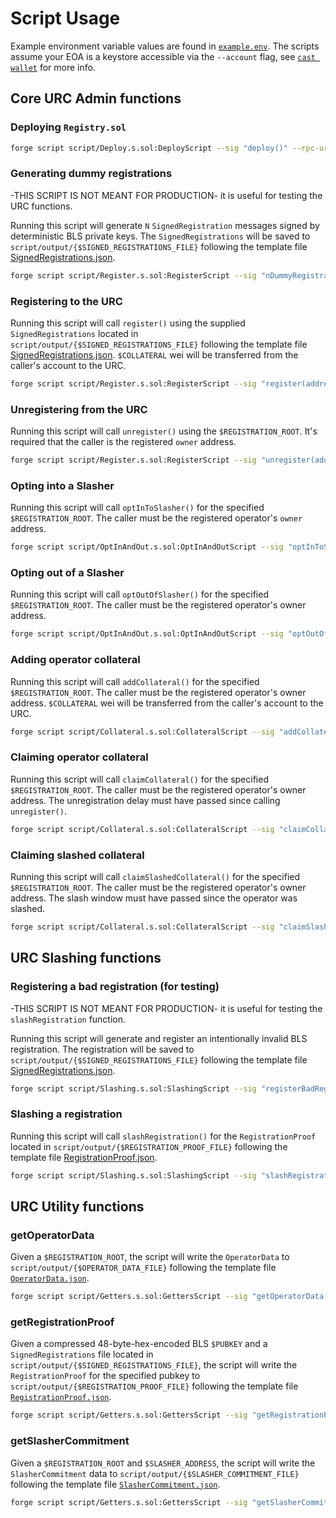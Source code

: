 # Script Usage

Example environment variable values are found in [`example.env`](./example.env). The scripts assume your EOA is a keystore accessible via the `--account` flag, see [`cast wallet`](https://book.getfoundry.sh/reference/cli/cast/wallet) for more info.

## Core URC Admin functions
### Deploying `Registry.sol`
```bash
forge script script/Deploy.s.sol:DeployScript --sig "deploy()" --rpc-url $RPC_URL --account $FOUNDRY_WALLET --broadcast
```

### Generating dummy registrations
-THIS SCRIPT IS NOT MEANT FOR PRODUCTION- it is useful for testing the URC functions. 

Running this script will generate `N` `SignedRegistration` messages signed by deterministic BLS private keys. The `SignedRegistrations` will be saved to `script/output/{$SIGNED_REGISTRATIONS_FILE}` following the template file [SignedRegistrations.json](./output/SignedRegistrations.json).
```bash
forge script script/Register.s.sol:RegisterScript --sig "nDummyRegistrations(uint256,address,string)" $N $OWNER $SIGNED_REGISTRATIONS_FILE
```
### Registering to the URC
Running this script will call `register()` using the supplied `SignedRegistrations` located in `script/output/{$SIGNED_REGISTRATIONS_FILE}` following the template file [SignedRegistrations.json](./output/SignedRegistrations.json). `$COLLATERAL` wei will be transferred from the caller's account to the URC.
```bash
forge script script/Register.s.sol:RegisterScript --sig "register(address,uint256,string)" $REGISTRY_ADDRESS $COLLATERAL $SIGNED_REGISTRATIONS_FILE --account $FOUNDRY_WALLET --rpc-url $RPC_URL --broadcast
```

### Unregistering from the URC
Running this script will call `unregister()` using the `$REGISTRATION_ROOT`. It's required that the caller is the registered `owner` address.
```bash
forge script script/Register.s.sol:RegisterScript --sig "unregister(address,bytes32)" $REGISTRY_ADDRESS $REGISTRATION_ROOT --account $FOUNDRY_WALLET --rpc-url $RPC_URL --broadcast
```

### Opting into a Slasher
Running this script will call `optInToSlasher()` for the specified `$REGISTRATION_ROOT`. The caller must be the registered operator's `owner` address.

```bash
forge script script/OptInAndOut.s.sol:OptInAndOutScript --sig "optInToSlasher(address,bytes32,address,address)" $REGISTRY_ADDRESS $REGISTRATION_ROOT $SLASHER $COMMITTER --account $FOUNDRY_WALLET --rpc-url $RPC_URL --broadcast
```

### Opting out of a Slasher
Running this script will call `optOutOfSlasher()` for the specified `$REGISTRATION_ROOT`. The caller must be the registered operator's owner address.

```bash
forge script script/OptInAndOut.s.sol:OptInAndOutScript --sig "optOutOfSlasher(address,bytes32,address)" $REGISTRY_ADDRESS $REGISTRATION_ROOT $SLASHER --account $FOUNDRY_WALLET --rpc-url $RPC_URL --broadcast
```

### Adding operator collateral
Running this script will call `addCollateral()` for the specified `$REGISTRATION_ROOT`. The caller must be the registered operator's owner address. `$COLLATERAL` wei will be transferred from the caller's account to the URC.

```bash
forge script script/Collateral.s.sol:CollateralScript --sig "addCollateral(address,bytes32,uint256)" $REGISTRY_ADDRESS $REGISTRATION_ROOT $COLLATERAL --account $FOUNDRY_WALLET --rpc-url $RPC_URL --broadcast
```

### Claiming operator collateral
Running this script will call `claimCollateral()` for the specified `$REGISTRATION_ROOT`. The caller must be the registered operator's owner address. The unregistration delay must have passed since calling `unregister()`.

```bash
forge script script/Collateral.s.sol:CollateralScript --sig "claimCollateral(address,bytes32)" $REGISTRY_ADDRESS $REGISTRATION_ROOT --account $FOUNDRY_WALLET --rpc-url $RPC_URL --broadcast
```

### Claiming slashed collateral
Running this script will call `claimSlashedCollateral()` for the specified `$REGISTRATION_ROOT`. The caller must be the registered operator's owner address. The slash window must have passed since the operator was slashed.

```bash
forge script script/Collateral.s.sol:CollateralScript --sig "claimSlashedCollateral(address,bytes32)" $REGISTRY_ADDRESS $REGISTRATION_ROOT --account $FOUNDRY_WALLET --rpc-url $RPC_URL --broadcast
```

## URC Slashing functions

### Registering a bad registration (for testing)
-THIS SCRIPT IS NOT MEANT FOR PRODUCTION- it is useful for testing the `slashRegistration` function. 

Running this script will generate and register an intentionally invalid BLS registration. The registration will be saved to `script/output/{$SIGNED_REGISTRATIONS_FILE}` following the template file [SignedRegistrations.json](./output/SignedRegistrations.json). 

```bash
forge script script/Slashing.s.sol:SlashingScript --sig "registerBadRegistration(address,address,string)" $REGISTRY_ADDRESS $OWNER $SIGNED_REGISTRATIONS_FILE --account $FOUNDRY_WALLET --rpc-url $RPC_URL --broadcast
```

### Slashing a registration
Running this script will call `slashRegistration()` for the `RegistrationProof` located in `script/output/{$REGISTRATION_PROOF_FILE}` following the template file [RegistrationProof.json](./output/RegistrationProof.json).
```bash
forge script script/Slashing.s.sol:SlashingScript --sig "slashRegistration(address,string)" $REGISTRY_ADDRESS $REGISTRATION_PROOF_FILE --account $FOUNDRY_WALLET --rpc-url $RPC_URL --broadcast
```


## URC Utility functions

### getOperatorData
Given a `$REGISTRATION_ROOT`, the script will write the `OperatorData` to `script/output/{$OPERATOR_DATA_FILE}` following the template file [`OperatorData.json`](./output/OperatorData.json).

```bash
forge script script/Getters.s.sol:GettersScript --sig "getOperatorData(address,bytes32,string)" $REGISTRY_ADDRESS $REGISTRATION_ROOT $OPERATOR_DATA_FILE --rpc-url $RPC_URL
```

### getRegistrationProof
Given a compressed 48-byte-hex-encoded BLS `$PUBKEY` and a `SignedRegistrations` file located in `script/output/{$SIGNED_REGISTRATIONS_FILE}`, the script will write the `RegistrationProof` for the specified pubkey to `script/output/{$REGISTRATION_PROOF_FILE}` following the template file [`RegistrationProof.json`](./output/RegistrationProof.json).

```bash
forge script script/Getters.s.sol:GettersScript --sig "getRegistrationProof(address,bytes,string,string)" $REGISTRY_ADDRESS $PUBKEY $SIGNED_REGISTRATIONS_FILE $REGISTRATION_PROOF_FILE --account $FOUNDRY_WALLET --rpc-url $RPC_URL
```

### getSlasherCommitment
Given a `$REGISTRATION_ROOT` and `$SLASHER_ADDRESS`, the script will write the `SlasherCommitment` data to `script/output/{$SLASHER_COMMITMENT_FILE}` following the template file [`SlasherCommitment.json`](./output/SlasherCommitment.json).

```bash
forge script script/Getters.s.sol:GettersScript --sig "getSlasherCommitment(address,bytes32,address,string)" $REGISTRY_ADDRESS $REGISTRATION_ROOT $SLASHER $SLASHER_COMMITMENT_FILE --rpc-url $RPC_URL
```

